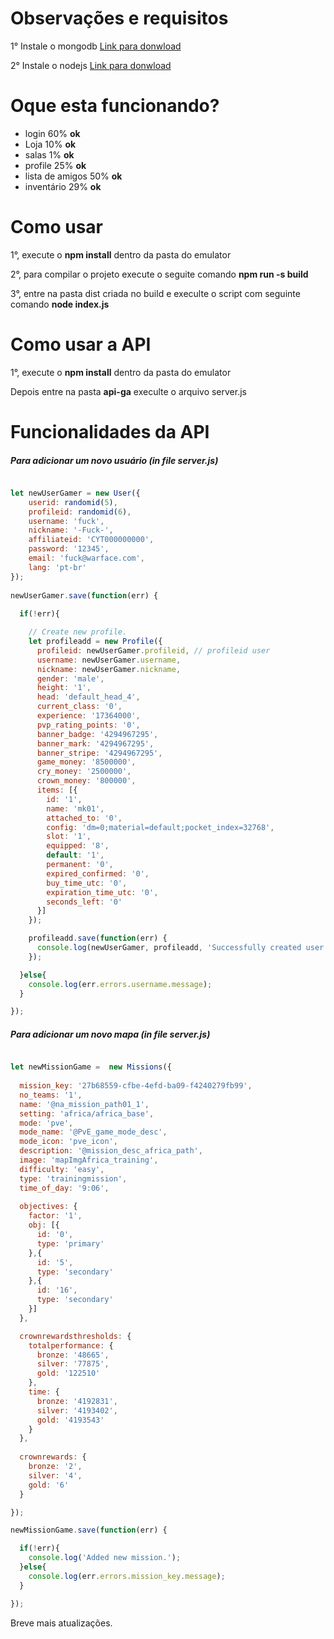 # Observações e requisitos
 <p>1° Instale o mongodb <a href="https://www.mongodb.com/download-center">Link para donwload</a></p>
 <p>2° Instale o nodejs <a href="https://nodejs.org/en/download/">Link para donwload</a></p>

# Oque esta funcionando?

 <ul>
  <li>login 60% <b>ok</b></li>
  <li>Loja 10% <b>ok</b></li>
  <li>salas 1% <b>ok</b></li>
  <li>profile 25% <b>ok</b></li>
  <li>lista de amigos 50% <b>ok</b></li>
  <li>inventário 29% <b>ok</b></li>
 </ul>
 

# Como usar

<p>1°, execute o <b>npm install</b> dentro da pasta do emulator</p>
<p>2°, para compilar o projeto execute o seguite comando <b>npm run -s build</b></p>
<p>3°, entre na pasta dist criada no build e execulte o script com seguinte comando <b>node index.js</b></p>

# Como usar a API
<p>1°, execute o <b>npm install</b> dentro da pasta do emulator</p>
<p>Depois entre na pasta <b>api-ga</b> execulte o arquivo server.js</p>

# Funcionalidades da API

##### Para adicionar um novo usuário (in file server.js)

```js

let newUserGamer = new User({
    userid: randomid(5),
    profileid: randomid(6),
    username: 'fuck',
    nickname: '-Fuck-',
    affiliateid: 'CYT000000000',
    password: '12345',
    email: 'fuck@warface.com',
    lang: 'pt-br'
});
  
newUserGamer.save(function(err) {
  
  if(!err){

    // Create new profile.
    let profileadd = new Profile({
      profileid: newUserGamer.profileid, // profileid user
      username: newUserGamer.username,
      nickname: newUserGamer.nickname,
      gender: 'male',
      height: '1',
      head: 'default_head_4',
      current_class: '0',
      experience: '17364000',
      pvp_rating_points: '0',
      banner_badge: '4294967295',
      banner_mark: '4294967295',
      banner_stripe: '4294967295',
      game_money: '8500000',
      cry_money: '2500000',
      crown_money: '800000',
      items: [{
        id: '1', 
        name: 'mk01', 
        attached_to: '0',
        config: 'dm=0;material=default;pocket_index=32768', 
        slot: '1', 
        equipped: '8', 
        default: '1', 
        permanent: '0', 
        expired_confirmed: '0', 
        buy_time_utc: '0', 
        expiration_time_utc: '0', 
        seconds_left: '0'
      }]
    });

    profileadd.save(function(err) {
      console.log(newUserGamer, profileadd, 'Successfully created user and profile.');
    });

  }else{
    console.log(err.errors.username.message);
  }

});

```
##### Para adicionar um novo mapa (in file server.js)

```js

let newMissionGame =  new Missions({
  
  mission_key: '27b68559-cfbe-4efd-ba09-f4240279fb99',
  no_teams: '1',
  name: '@na_mission_path01_1',
  setting: 'africa/africa_base',
  mode: 'pve',
  mode_name: '@PvE_game_mode_desc',
  mode_icon: 'pve_icon',
  description: '@mission_desc_africa_path',
  image: 'mapImgAfrica_training',
  difficulty: 'easy',
  type: 'trainingmission',
  time_of_day: '9:06',
    
  objectives: {
    factor: '1',
    obj: [{
      id: '0',
      type: 'primary'
    },{
      id: '5',
      type: 'secondary'
    },{
      id: '16',
      type: 'secondary'
    }]
  },

  crownrewardsthresholds: {
    totalperformance: {
      bronze: '48665',
      silver: '77875',
      gold: '122510'
    },
    time: {
      bronze: '4192831',
      silver: '4193402',
      gold: '4193543'
    }
  },
    
  crownrewards: {
    bronze: '2',
    silver: '4',
    gold: '6'
  }

});

newMissionGame.save(function(err) {

  if(!err){
    console.log('Added new mission.');
  }else{
    console.log(err.errors.mission_key.message);
  }

});

```

Breve mais atualizações.
